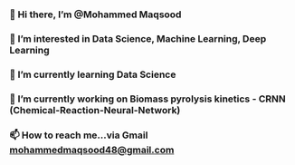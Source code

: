 ### 👋 Hi there, I’m @Mohammed Maqsood
### 👀 I’m interested in Data Science, Machine Learning, Deep Learning
### 🌱 I’m currently learning Data Science
### 🔭 I’m currently working on Biomass pyrolysis kinetics - CRNN (Chemical-Reaction-Neural-Network)
### 📫 How to reach me...via Gmail mohammedmaqsood48@gmail.com
<!--
**Maqsood8/Maqsood8** is a ✨ _special_ ✨ repository because its `README.md` (this file) appears on your GitHub profile.

Here are some ideas to get you started:

- 🔭 I’m currently working on ...
- 🌱 I’m currently learning ...
- 👯 I’m looking to collaborate on ...
- 🤔 I’m looking for help with ...
- 💬 Ask me about ...
- 📫 How to reach me: ...
- 😄 Pronouns: ...
- ⚡ Fun fact: ...
-->

